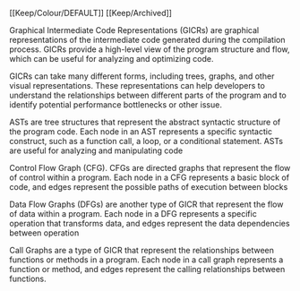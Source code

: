 [[Keep/Colour/DEFAULT]] [[Keep/Archived]] 

Graphical Intermediate Code Representations (GICRs) are graphical representations of the intermediate code generated during the compilation process. GICRs provide a high-level view of the program structure and flow, which can be useful for analyzing and optimizing code.

GICRs can take many different forms, including trees, graphs, and other visual representations. These representations can help developers to understand the relationships between different parts of the program and to identify potential performance bottlenecks or other issue.

 ASTs are tree structures that represent the abstract syntactic structure of the program code. Each node in an AST represents a specific syntactic construct, such as a function call, a loop, or a conditional statement. ASTs are useful for analyzing and manipulating code

Control Flow Graph (CFG). CFGs are directed graphs that represent the flow of control within a program. Each node in a CFG represents a basic block of code, and edges represent the possible paths of execution between blocks


Data Flow Graphs (DFGs) are another type of GICR that represent the flow of data within a program. Each node in a DFG represents a specific operation that transforms data, and edges represent the data dependencies between operation


Call Graphs are a type of GICR that represent the relationships between functions or methods in a program. Each node in a call graph represents a function or method, and edges represent the calling relationships between functions.
